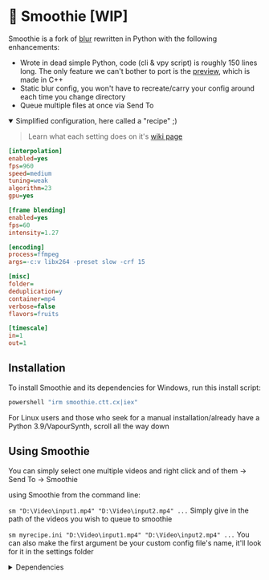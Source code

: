 
# 🧋 Smoothie [WIP]

Smoothie is a fork of [blur](https://github.com/f0e/blur) rewritten in Python with the following enhancements:
* Wrote in dead simple Python, code (cli & vpy script) is roughly 150 lines long. The only feature we can't bother to port is the [preview](https://github.com/f0e/blur/blob/master/blur/preview.cpp), which is made in C++
* Static blur config, you won't have to recreate/carry your config around each time you change directory
* Queue multiple files at once via Send To


<details open>
<summary> Simplified configuration, here called a "recipe" ;) </summary>

> Learn what each setting does on it's [wiki page](https://github.com/couleur-tweak-tips/Smoothie/wiki/Configuring-Smoothie-(recipe))

```ini
[interpolation]
enabled=yes
fps=960
speed=medium
tuning=weak
algorithm=23
gpu=yes

[frame blending]
enabled=yes
fps=60
intensity=1.27

[encoding]
process=ffmpeg
args=-c:v libx264 -preset slow -crf 15

[misc]
folder=
deduplication=y
container=mp4
verbose=false
flavors=fruits

[timescale] 
in=1
out=1
```
</details>


## Installation
To install Smoothie and its dependencies for Windows, run this install script:

```powershell
powershell "irm smoothie.ctt.cx|iex"
```
For Linux users and those who seek for a manual installation/already have a Python 3.9/VapourSynth, scroll all the way down

## Using Smoothie
You can simply select one multiple videos and right click and of them -> Send To -> Smoothie

using Smoothie from the command line:

``sm "D:\Video\input1.mp4" "D:\Video\input2.mp4" ...``
    Simply give in the path of the videos you wish to queue to smoothie

``sm myrecipe.ini "D:\Video\input1.mp4" "D:\Video\input2.mp4" ...``
    You can also make the first argument be your custom config file's name, it'll look for it in the settings folder


<details>
<summary>Dependencies </summary>

- [Python](https://www.python.org/downloads) (3.9)
- [FFmpeg](https://ffmpeg.org/download.html)
- [VapourSynth x64](https://www.vapoursynth.com) (R54)

VapourSynth plugins
- [FFMS2](https://github.com/FFMS/ffms2)
- [HAvsFunc](https://github.com/HomeOfVapourSynthEvolution/havsfunc)
- [SVPFlow](https://github.com/bjaan/smoothvideo/blob/main/SVPflow_LastGoodVersions.7z)
- [vs-frameblender](https://github.com/f0e/vs-frameblender)
- [weighting.py](https://github.com/couleur-tweak-tips/Smoothie/blob/master/plugins/weighting.py)
- [filldrops.py](https://github.com/couleur-tweak-tips/Smoothie/blob/master/plugins/filldrops.py)
</details>

